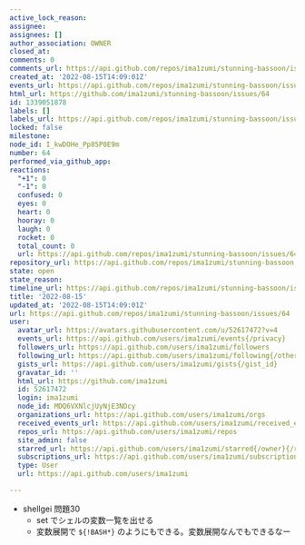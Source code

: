 ```yaml
---
active_lock_reason: 
assignee: 
assignees: []
author_association: OWNER
closed_at: 
comments: 0
comments_url: https://api.github.com/repos/ima1zumi/stunning-bassoon/issues/64/comments
created_at: '2022-08-15T14:09:01Z'
events_url: https://api.github.com/repos/ima1zumi/stunning-bassoon/issues/64/events
html_url: https://github.com/ima1zumi/stunning-bassoon/issues/64
id: 1339051878
labels: []
labels_url: https://api.github.com/repos/ima1zumi/stunning-bassoon/issues/64/labels{/name}
locked: false
milestone: 
node_id: I_kwDOHe_Pp85P0E9m
number: 64
performed_via_github_app: 
reactions:
  "+1": 0
  "-1": 0
  confused: 0
  eyes: 0
  heart: 0
  hooray: 0
  laugh: 0
  rocket: 0
  total_count: 0
  url: https://api.github.com/repos/ima1zumi/stunning-bassoon/issues/64/reactions
repository_url: https://api.github.com/repos/ima1zumi/stunning-bassoon
state: open
state_reason: 
timeline_url: https://api.github.com/repos/ima1zumi/stunning-bassoon/issues/64/timeline
title: '2022-08-15'
updated_at: '2022-08-15T14:09:01Z'
url: https://api.github.com/repos/ima1zumi/stunning-bassoon/issues/64
user:
  avatar_url: https://avatars.githubusercontent.com/u/52617472?v=4
  events_url: https://api.github.com/users/ima1zumi/events{/privacy}
  followers_url: https://api.github.com/users/ima1zumi/followers
  following_url: https://api.github.com/users/ima1zumi/following{/other_user}
  gists_url: https://api.github.com/users/ima1zumi/gists{/gist_id}
  gravatar_id: ''
  html_url: https://github.com/ima1zumi
  id: 52617472
  login: ima1zumi
  node_id: MDQ6VXNlcjUyNjE3NDcy
  organizations_url: https://api.github.com/users/ima1zumi/orgs
  received_events_url: https://api.github.com/users/ima1zumi/received_events
  repos_url: https://api.github.com/users/ima1zumi/repos
  site_admin: false
  starred_url: https://api.github.com/users/ima1zumi/starred{/owner}{/repo}
  subscriptions_url: https://api.github.com/users/ima1zumi/subscriptions
  type: User
  url: https://api.github.com/users/ima1zumi

---
```

- shellgei 問題30
    - set でシェルの変数一覧を出せる
    - 変数展開で `${!BASH*}` のようにもできる。変数展開なんでもできるなー